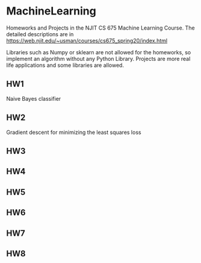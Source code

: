 # MachineLearning

Homeworks and Projects in the NJIT CS 675 Machine Learning Course. The detailed descriptions are in https://web.njit.edu/~usman/courses/cs675_spring20/index.html

Libraries such as Numpy or sklearn are not allowed for the homeworks, so implement an algorithm without any Python Library. Projects are more real life applications and some libraries are allowed. 

## HW1
Naive Bayes classifier

## HW2
Gradient descent for minimizing the least squares loss

## HW3

## HW4

## HW5

## HW6

## HW7

## HW8







